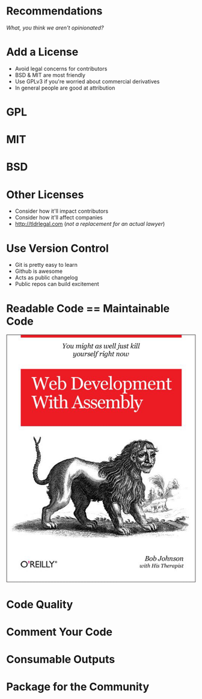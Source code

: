 
<!SLIDE>

# Recommendations

*What, you think we aren't opinionated?*

<!SLIDE bullets incremental>

# Add a License

* Avoid legal concerns for contributors
* BSD & MIT are most friendly
* Use GPLv3 if you're worried about commercial derivatives
* In general people are good at attribution

<!SLIDE>

# GPL

<!SLIDE>

# MIT

<!SLIDE>

# BSD

<!SLIDE bullets incremental>

# Other Licenses

* Consider how it'll impact contributors
* Consider how it'll affect companies
* http://tldrlegal.com (*not a replacement for an actual lawyer*)

<!SLIDE>

# Use Version Control

* Git is pretty easy to learn
* Github is awesome
* Acts as public changelog
* Public repos can build excitement

<!SLIDE>

# Readable Code == Maintainable Code

![readable code](./web_dev_with_assembly.png)

<!SLIDE>

# Code Quality

<!SLIDE>

# Comment Your Code

<!SLIDE>

# Consumable Outputs

<!SLIDE>

# Package for the Community

